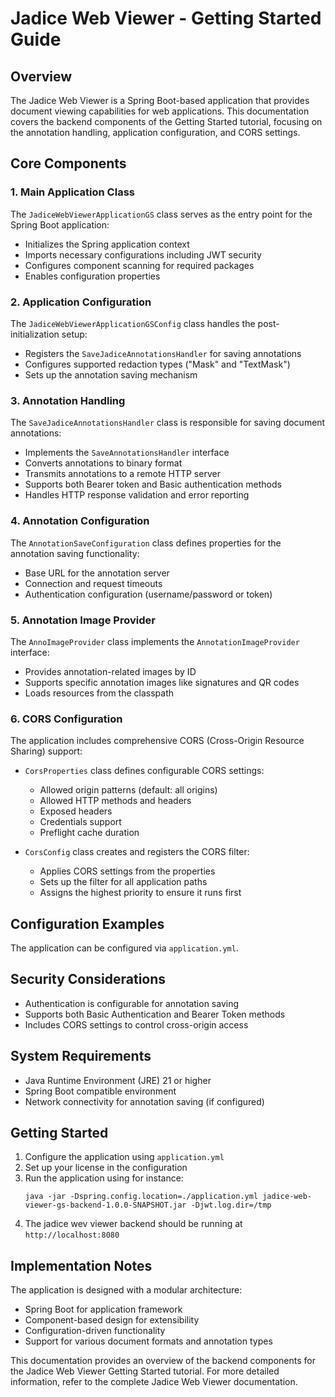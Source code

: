 # Jadice Web Viewer - Getting Started Guide

## Overview

The Jadice Web Viewer is a Spring Boot-based application that provides document viewing capabilities for web applications. This documentation covers the backend components of the Getting Started tutorial, focusing on the annotation handling, application configuration, and CORS settings.

## Core Components

### 1. Main Application Class

The `JadiceWebViewerApplicationGS` class serves as the entry point for the Spring Boot application:

- Initializes the Spring application context
- Imports necessary configurations including JWT security
- Configures component scanning for required packages
- Enables configuration properties

### 2. Application Configuration

The `JadiceWebViewerApplicationGSConfig` class handles the post-initialization setup:

- Registers the `SaveJadiceAnnotationsHandler` for saving annotations
- Configures supported redaction types ("Mask" and "TextMask")
- Sets up the annotation saving mechanism

### 3. Annotation Handling

The `SaveJadiceAnnotationsHandler` class is responsible for saving document annotations:

- Implements the `SaveAnnotationsHandler` interface
- Converts annotations to binary format
- Transmits annotations to a remote HTTP server
- Supports both Bearer token and Basic authentication methods
- Handles HTTP response validation and error reporting

### 4. Annotation Configuration

The `AnnotationSaveConfiguration` class defines properties for the annotation saving functionality:

- Base URL for the annotation server
- Connection and request timeouts
- Authentication configuration (username/password or token)

### 5. Annotation Image Provider

The `AnnoImageProvider` class implements the `AnnotationImageProvider` interface:

- Provides annotation-related images by ID
- Supports specific annotation images like signatures and QR codes
- Loads resources from the classpath

### 6. CORS Configuration

The application includes comprehensive CORS (Cross-Origin Resource Sharing) support:

- `CorsProperties` class defines configurable CORS settings:
    - Allowed origin patterns (default: all origins)
    - Allowed HTTP methods and headers
    - Exposed headers
    - Credentials support
    - Preflight cache duration

- `CorsConfig` class creates and registers the CORS filter:
    - Applies CORS settings from the properties
    - Sets up the filter for all application paths
    - Assigns the highest priority to ensure it runs first

## Configuration Examples

The application can be configured via `application.yml`.

## Security Considerations

- Authentication is configurable for annotation saving
- Supports both Basic Authentication and Bearer Token methods
- Includes CORS settings to control cross-origin access

## System Requirements

- Java Runtime Environment (JRE) 21 or higher
- Spring Boot compatible environment
- Network connectivity for annotation saving (if configured)

## Getting Started

1. Configure the application using `application.yml`
2. Set up your license in the configuration
3. Run the application using for instance:
   ```
   java -jar -Dspring.config.location=./application.yml jadice-web-viewer-gs-backend-1.0.0-SNAPSHOT.jar -Djwt.log.dir=/tmp
   ```
4. The jadice wev viewer backend should be running at `http://localhost:8080`

## Implementation Notes

The application is designed with a modular architecture:
- Spring Boot for application framework
- Component-based design for extensibility
- Configuration-driven functionality
- Support for various document formats and annotation types

This documentation provides an overview of the backend components for the Jadice Web Viewer Getting Started tutorial. For more detailed information, refer to the complete Jadice Web Viewer documentation.